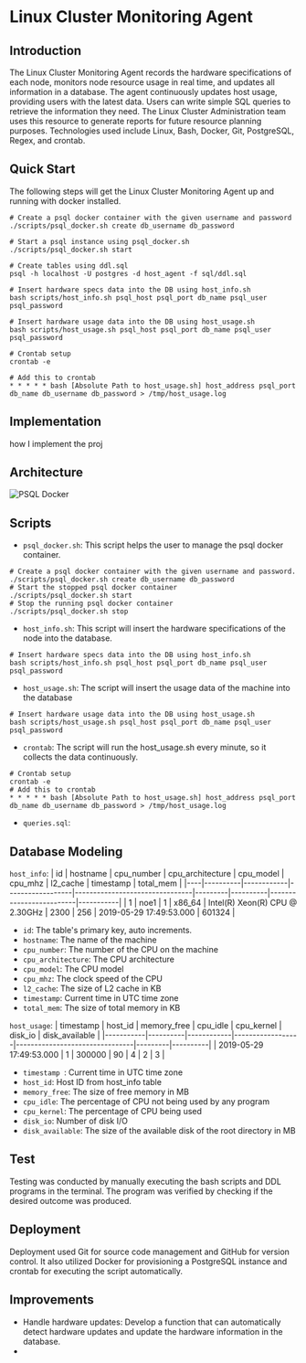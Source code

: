 # Linux Cluster Monitoring Agent
## Introduction
The Linux Cluster Monitoring Agent records the hardware specifications of each node, monitors node resource usage in real time, and updates all information in a database. The agent continuously updates host usage, providing users with the latest data. Users can write simple SQL queries to retrieve the information they need. The Linux Cluster Administration team uses this resource to generate reports for future resource planning purposes. Technologies used include Linux, Bash, Docker, Git, PostgreSQL, Regex, and crontab.
## Quick Start
The following steps will get the Linux Cluster Monitoring Agent up and running with docker installed.
```
# Create a psql docker container with the given username and password
./scripts/psql_docker.sh create db_username db_password

# Start a psql instance using psql_docker.sh
./scripts/psql_docker.sh start

# Create tables using ddl.sql
psql -h localhost -U postgres -d host_agent -f sql/ddl.sql

# Insert hardware specs data into the DB using host_info.sh
bash scripts/host_info.sh psql_host psql_port db_name psql_user psql_password

# Insert hardware usage data into the DB using host_usage.sh
bash scripts/host_usage.sh psql_host psql_port db_name psql_user psql_password

# Crontab setup
crontab -e

# Add this to crontab
* * * * * bash [Absolute Path to host_usage.sh] host_address psql_port db_name db_username db_password > /tmp/host_usage.log
```
## Implementation
how I implement the proj
## Architecture
![PSQL Docker](https://github.com/user-attachments/assets/7a080dd6-98cc-4a82-ba20-550cc1536ccf)
## Scripts
- `psql_docker.sh`: This script helps the user to manage the psql docker container.
```
# Create a psql docker container with the given username and password.
./scripts/psql_docker.sh create db_username db_password
# Start the stopped psql docker container
./scripts/psql_docker.sh start
# Stop the running psql docker container
./scripts/psql_docker.sh stop
```
- `host_info.sh`: This script will insert the hardware specifications of the node into the database.
```
# Insert hardware specs data into the DB using host_info.sh
bash scripts/host_info.sh psql_host psql_port db_name psql_user psql_password
```
- `host_usage.sh`: The script will insert the usage data of the machine into the database
```
# Insert hardware usage data into the DB using host_usage.sh
bash scripts/host_usage.sh psql_host psql_port db_name psql_user psql_password
```
- `crontab`: The script will run the host_usage.sh every minute, so it collects the data continuously.
```
# Crontab setup
crontab -e
# Add this to crontab
* * * * * bash [Absolute Path to host_usage.sh] host_address psql_port db_name db_username db_password > /tmp/host_usage.log
```
- `queries.sql`: 
## Database Modeling
`host_info`:
| id | hostname | cpu_number | cpu_architecture |             cpu_model          | cpu_mhz | l2_cache |        timestamp        | total_mem |
|----|----------|------------|------------------|--------------------------------|---------|----------|-------------------------|-----------|
| 1  |   noe1   |      1     |      x86_64      | Intel(R) Xeon(R) CPU @ 2.30GHz |   2300  |    256   | 2019-05-29 17:49:53.000 |   601324  |
- `id`: The table's primary key, auto increments.
- `hostname`: The name of the machine
- `cpu_number`: The number of the CPU on the machine
- `cpu_architecture`: The CPU architecture
- `cpu_model`: The CPU model
- `cpu_mhz`: The clock speed of the CPU
- `l2_cache`: The size of L2 cache in KB
- `timestamp`: Current time in UTC time zone
- `total_mem`: The size of total memory in KB

`host_usage`:
| timestamp | host_id | memory_free | cpu_idle |             cpu_kernel          | disk_io | disk_available |
|-----------|----------|------------|------------------|--------------------------------|---------|----------|
| 2019-05-29 17:49:53.000 |   1   |      300000     |      90      | 4 |   2  |    3   |
- `timestamp `: Current time in UTC time zone
- `host_id`: Host ID from host_info table
- `memory_free`: The size of free memory in MB
- `cpu_idle`: The percentage of CPU not being used by any program
- `cpu_kernel`: The percentage of CPU being used
- `disk_io`: Number of disk I/O
- `disk_available`: The size of the available disk of the root directory in MB
## Test
Testing was conducted by manually executing the bash scripts and DDL programs in the terminal. The program was verified by checking if the desired outcome was produced.
## Deployment
Deployment used Git for source code management and GitHub for version control. It also utilized Docker for provisioning a PostgreSQL instance and crontab for executing the script automatically.
## Improvements
- Handle hardware updates: Develop a function that can automatically detect hardware updates and update the hardware information in the database.
- 

